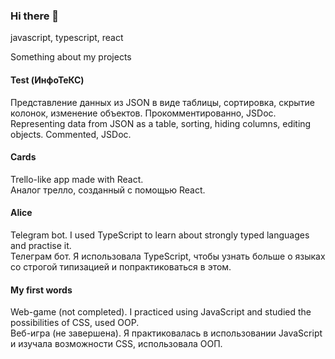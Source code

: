 ### Hi there 👋

javascript, typescript, react

Something about my projects

#### Test (ИнфоТеКС)
Представление данных из JSON в виде таблицы, сортировка, скрытие колонок, изменение объектов. Прокомментированно, JSDoc.  
Representing data from JSON as a table, sorting, hiding columns, editing objects. Commented, JSDoc.

#### Cards
Trello-like app made with React.  
Аналог трелло, созданный с помощью React.

#### Alice
Telegram bot. I used TypeScript to learn about strongly typed languages and practise it.  
Телеграм бот. Я использовала TypeScript, чтобы узнать больше о языках со строгой типизацией и попрактиковаться в этом.

#### My first words
Web-game (not completed). I practiced using JavaScript and studied the possibilities of CSS, used OOP.  
Веб-игра (не завершена). Я практиковалась в использовании JavaScript и изучала возможности CSS, использовала ООП.

<!--
**sialiss/sialiss** is a ✨ _special_ ✨ repository because its `README.md` (this file) appears on your GitHub profile.

Here are some ideas to get you started:

- 🔭 I’m currently working on ...
- 🌱 I’m currently learning ...
- 👯 I’m looking to collaborate on ...
- 🤔 I’m looking for help with ...
- 💬 Ask me about ...
- 📫 How to reach me: ...
- 😄 Pronouns: ...
- ⚡ Fun fact: ...
-->
